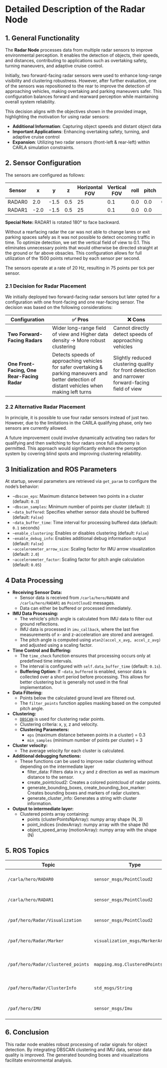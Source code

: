 # Detailed Description of the Radar Node

## 1. General Functionality

The **Radar Node** processes data from multiple radar sensors to improve environmental perception. It enables the detection of objects, their speeds, and distances, contributing to applications such as overtaking safety, turning maneuvers, and adaptive cruise control.

Initially, two forward-facing radar sensors were used to enhance long-range visibility and clustering robustness. 
However, after further evaluation, one of the sensors was repositioned to the rear to improve the detection of approaching vehicles, making overtaking and parking maneuvers safer. 
This configuration balances forward and rearward perception while maintaining overall system reliability.

This decision aligns with the objectives shown in the provided image, highlighting the motivation for using radar sensors:

- **Additional Information**: Capturing object speeds and distant object data
- **Important Applications**: Enhancing overtaking safety, turning, and adaptive cruise control
- **Expansion**: Utilizing two radar sensors (front-left & rear-left) within CARLA simulation constraints.

## 2. Sensor Configuration

The sensors are configured as follows:

| Sensor | x    | y    | z   | Horizontal FOV | Vertical FOV | roll | pitch | yaw   |
| ------ | ---- | ---- | --- | -------------- | ------------ | ---- | ----- | ----- |
| RADAR0 | 2.0  | -1.5 | 0.5 | 25             | 0.1          | 0.0  | 0.0   | 0.0   |
| RADAR1 | -2.0 | -1.5 | 0.5 | 25             | 0.1          | 0.0  | 0.0   | 180.0 |

**Special Note:** RADAR1 is rotated 180° to face backward.

Without a rearfacing radar the car was not able to change lanes or exit parking spaces safely as it was not possible to detect oncoming traffic in time. 
To optimize detection, we set the vertical field of view to 0.1. This eliminates unnecessary points that would otherwise be directed straight at the ground or far above obsacles. This configuration allows for full utilization of the 1500 points returned by each sensor per second.

The sensors operate at a rate of 20 Hz, resulting in 75 points per tick per sensor.

### 2.1 Decision for Radar Placement

We initially deployed two forward-facing radar sensors but later opted for a configuration with one front-facing and one rear-facing sensor. The decision was based on the following considerations:

| Configuration                               | ✅ Pros                                                                                                                                          | ❌ Cons                                                                                            |
| ------------------------------------------- | ----------------------------------------------------------------------------------------------------------------------------------------------- | ------------------------------------------------------------------------------------------------- |
| **Two Forward-Facing Radars**               | Wider long-range field of view and Higher data density → More robust clustering                                                                 | Cannot directly detect speeds of approaching vehicles                                             |
| **One Front-Facing, One Rear-Facing Radar** | Detects speeds of approaching vehicles for safer overtaking & parking maneuvers and better detection of distant vehicles when making left turns | Slightly reduced clustering quality for front detection and narrower forward-facing field of view |

### 2.2 Alternative Radar Placement

In principle, it is possible to use four radar sensors instead of just two. However, due to the limitations in the CARLA qualifying phase, only two sensors are currently allowed.

A future improvement could involve dynamically activating two radars for qualifying and then switching to four radars once full autonomy is permitted. This approach would significantly enhance the perception system by covering blind spots and improving clustering reliability.

## 3 Initialization and ROS Parameters

At startup, several parameters are retrieved via `get_param` to configure the node’s behavior:

- `~dbscan_eps`: Maximum distance between two points in a cluster (default: `0.3`)
- `~dbscan_samples`: Minimum number of points per cluster (default: `3`)
- `~data_buffered`: Specifies whether sensor data should be buffered (default: `False`)
- `~data_buffer_time`: Time interval for processing buffered data (default: `0.1` seconds)
- `~enable_clustering`: Enables or disables clustering (default: `False`)
- `~enable_debug_info`: Enables additional debug information output (default: `False`)
- `~accelerometer_arrow_size`: Scaling factor for IMU arrow visualization (default: `2.0`)
- `~accelerometer_factor`: Scaling factor for pitch angle calculation (default: `0.05`)

## 4 Data Processing

- **Receiving Sensor Data:**
  - Sensor data is received from `/carla/hero/RADAR0` and `/carla/hero/RADAR1` as `PointCloud2` messages.
  - Data can either be buffered or processed immediately.
- **IMU Data Processing:**
  - The vehicle's pitch angle is calculated from IMU data to filter out ground reflections.
  - IMU data is processed in `imu_callback`, where the last five measurements of x- and z-acceleration are stored and averaged.
  - The pitch angle is computed using `atan2(accel_x_avg, accel_z_avg)` and adjusted using a scaling factor.
- **Time Control and Buffering:**
  - The `time_check` function ensures that processing occurs only at predefined time intervals.
  - The interval is configured with `self.data_buffer_time` (default: `0.1s`).
  - **Buffering Option:** If `~data_buffered` is enabled, sensor data is collected over a short period before processing. This allows for better clustering but is generally not used in the final implementation.
- **Data Filtering:**
  - Points below the calculated ground level are filtered out.
  - The `filter_points` function applies masking based on the computed pitch angle.
- **Clustering:**
  - [`DBSCAN`](./README.md) is used for clustering radar points.
  - Clustering criteria: x, y, z and velocity.
  - **Clustering Parameters:**
    - `eps` (maximum distance between points in a cluster) = 0.3
    - `min_samples` (minimum number of points per cluster) = 3
- **Cluster velocity:**
  - The average velocity for each cluster is calculated.
- **Additional debugging functions:**
  - These functions can be used to improve radar clustering without depending on the intermediate layer
    - filter_data: Filters data in x,y and z direction as well as maximum distance to the sensor.
    - create_pointcloud2: Creates a colored pointcloud of radar points.
    - generate_bounding_boxes, create_bounding_box_marker: Creates bounding boxes and markers of radar clusters.
    - generate_cluster_info: Generates a string with cluster information.
- **Output to intermediate layer:**
  - Clustered points array containing:
    - points (clusterPointsNpArray): numpy array shape (N, 3)
    - point_indices (indexArray): numpy array with the shape (N)
    - object_speed_array (motionArray): numpy array with the shape (N)

## 5. ROS Topics

| Topic                              | Type                               | Description                                 |
| ---------------------------------- | ---------------------------------- | ------------------------------------------- |
| `/carla/hero/RADAR0`               | `sensor_msgs/PointCloud2`          | Input data from Radar 0                     |
| `/carla/hero/RADAR1`               | `sensor_msgs/PointCloud2`          | Input data from Radar 1                     |
| `/paf/hero/Radar/Visualization`    | `sensor_msgs/PointCloud2`          | Visualization of clustered points           |
| `/paf/hero/Radar/Marker`           | `visualization_msgs/MarkerArray`   | Bounding boxes of clusters                  |
| `/paf/hero/Radar/clustered_points` | `mapping.msg.ClusteredPointsArray` | Clustered radar points with velocity values |
| `/paf/hero/Radar/ClusterInfo`      | `std_msgs/String`                  | JSON with cluster information               |
| `/paf/hero/IMU`                    | `sensor_msgs/Imu`                  | Input data from the IMU sensor              |

## 6. Conclusion

This radar node enables robust processing of radar signals for object detection. By integrating DBSCAN clustering and IMU data, sensor data quality is improved. The generated bounding boxes and visualizations facilitate environmental analysis.
